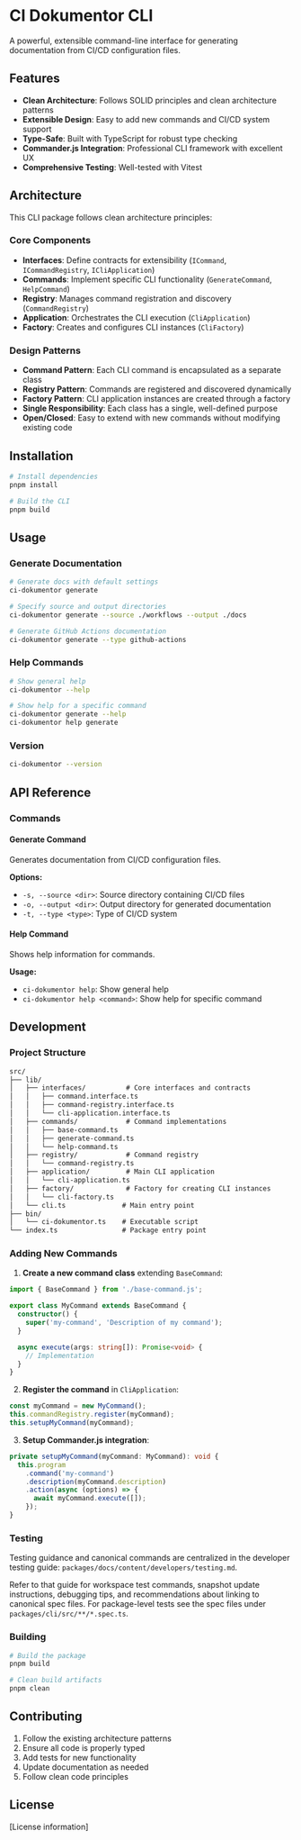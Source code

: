 # CI Dokumentor CLI

A powerful, extensible command-line interface for generating documentation from CI/CD configuration files.

## Features

- **Clean Architecture**: Follows SOLID principles and clean architecture patterns
- **Extensible Design**: Easy to add new commands and CI/CD system support
- **Type-Safe**: Built with TypeScript for robust type checking
- **Commander.js Integration**: Professional CLI framework with excellent UX
- **Comprehensive Testing**: Well-tested with Vitest

## Architecture

This CLI package follows clean architecture principles:

### Core Components

- **Interfaces**: Define contracts for extensibility (`ICommand`, `ICommandRegistry`, `ICliApplication`)
- **Commands**: Implement specific CLI functionality (`GenerateCommand`, `HelpCommand`)
- **Registry**: Manages command registration and discovery (`CommandRegistry`)
- **Application**: Orchestrates the CLI execution (`CliApplication`)
- **Factory**: Creates and configures CLI instances (`CliFactory`)

### Design Patterns

- **Command Pattern**: Each CLI command is encapsulated as a separate class
- **Registry Pattern**: Commands are registered and discovered dynamically
- **Factory Pattern**: CLI application instances are created through a factory
- **Single Responsibility**: Each class has a single, well-defined purpose
- **Open/Closed**: Easy to extend with new commands without modifying existing code

## Installation

```bash
# Install dependencies
pnpm install

# Build the CLI
pnpm build
```

## Usage

### Generate Documentation

```bash
# Generate docs with default settings
ci-dokumentor generate

# Specify source and output directories
ci-dokumentor generate --source ./workflows --output ./docs

# Generate GitHub Actions documentation
ci-dokumentor generate --type github-actions
```

### Help Commands

```bash
# Show general help
ci-dokumentor --help

# Show help for a specific command
ci-dokumentor generate --help
ci-dokumentor help generate
```

### Version

```bash
ci-dokumentor --version
```

## API Reference

### Commands

#### Generate Command

Generates documentation from CI/CD configuration files.

**Options:**

- `-s, --source <dir>`: Source directory containing CI/CD files
- `-o, --output <dir>`: Output directory for generated documentation
- `-t, --type <type>`: Type of CI/CD system

#### Help Command

Shows help information for commands.

**Usage:**

- `ci-dokumentor help`: Show general help
- `ci-dokumentor help <command>`: Show help for specific command

## Development

### Project Structure

```txt
src/
├── lib/
│   ├── interfaces/          # Core interfaces and contracts
│   │   ├── command.interface.ts
│   │   ├── command-registry.interface.ts
│   │   └── cli-application.interface.ts
│   ├── commands/            # Command implementations
│   │   ├── base-command.ts
│   │   ├── generate-command.ts
│   │   └── help-command.ts
│   ├── registry/            # Command registry
│   │   └── command-registry.ts
│   ├── application/         # Main CLI application
│   │   └── cli-application.ts
│   ├── factory/             # Factory for creating CLI instances
│   │   └── cli-factory.ts
│   └── cli.ts              # Main entry point
├── bin/
│   └── ci-dokumentor.ts    # Executable script
└── index.ts                # Package entry point
```

### Adding New Commands

1. **Create a new command class** extending `BaseCommand`:

```typescript
import { BaseCommand } from './base-command.js';

export class MyCommand extends BaseCommand {
  constructor() {
    super('my-command', 'Description of my command');
  }

  async execute(args: string[]): Promise<void> {
    // Implementation
  }
}
```

2. **Register the command** in `CliApplication`:

```typescript
const myCommand = new MyCommand();
this.commandRegistry.register(myCommand);
this.setupMyCommand(myCommand);
```

3. **Setup Commander.js integration**:

```typescript
private setupMyCommand(myCommand: MyCommand): void {
  this.program
    .command('my-command')
    .description(myCommand.description)
    .action(async (options) => {
      await myCommand.execute([]);
    });
}
```

### Testing

Testing guidance and canonical commands are centralized in the developer testing guide: `packages/docs/content/developers/testing.md`.

Refer to that guide for workspace test commands, snapshot update instructions, debugging tips, and recommendations about linking to canonical spec files. For package-level tests see the spec files under `packages/cli/src/**/*.spec.ts`.

### Building

```bash
# Build the package
pnpm build

# Clean build artifacts
pnpm clean
```

## Contributing

1. Follow the existing architecture patterns
2. Ensure all code is properly typed
3. Add tests for new functionality
4. Update documentation as needed
5. Follow clean code principles

## License

[License information]
